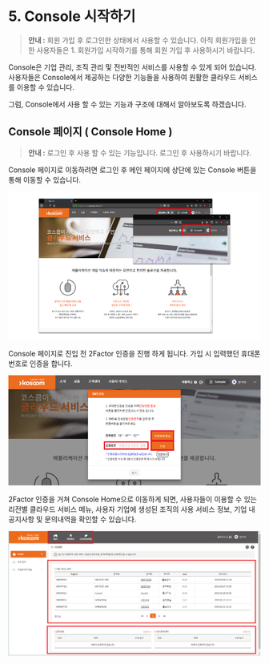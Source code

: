 # 5. Console 시작하기

> **안내 :** 회원 가입 후 로그인한 상태에서 사용할 수 있습니다. 아직 회원가입을 안 한 사용자들은 1. 회원가입 시작하기를 통해 회원 가입 후 사용하시기 바랍니다.

Console은 기업 관리, 조직 관리 및 전반적인 서비스를 사용할 수 있게 되어 있습니다. 사용자들은 Console에서 제공하는 다양한 기능들을 사용하여 원활한 클라우드 서비스를 이용할 수 있습니다.

그럼, Console에서 사용 할 수 있는 기능과 구조에 대해서 알아보도록 하겠습니다.

## **Console 페이지 \( Console Home \)**

> **안내 :** 로그인 후 사용 할 수 있는 기능입니다. 로그인 후 사용하시기 바랍니다.

Console 페이지로 이동하려면 로그인 후 메인 페이지에 상단에 있는 Console 버튼을 통해 이동할 수 있습니다.

![](.gitbook/assets/image%20%2815%29.png)

Console 페이지로 진입 전 2Factor 인증을 진행 하게 됩니다. 가입 시 입력했던 휴대폰 번호로 인증을 합니다.

![](.gitbook/assets/image%20%286%29.png)

2Factor 인증을 거쳐 Console Home으로 이동하게 되면, 사용자들이 이용할 수 있는 리전별 클라우드 서비스 메뉴, 사용자 기업에 생성된 조직의 사용 서비스 정보, 기업 내 공지사항 및 문의내역을 확인할 수 있습니다.

![](.gitbook/assets/image%20%2818%29.png)


